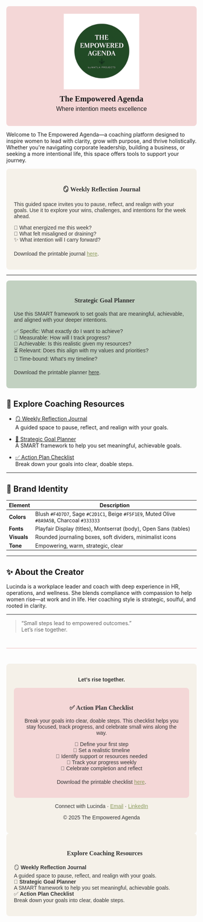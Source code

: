 <div style="background-color:#F4D7D7; padding:20px; text-align:center; border-radius:8px;">
  <img src="assets/TEALogo.png" alt="The Empowered Agenda Logo" width="200" style="margin-bottom:10px;"/>
  <h2 style="margin:0; font-family:'Playfair Display', serif;">The Empowered Agenda</h2>
  <p style="font-family:'Montserrat', sans-serif; font-size:16px; margin-top:5px;">
    Where intention meets excellence
  </p>
</div>


Welcome to The Empowered Agenda—a coaching platform designed to inspire women to lead with clarity, grow with purpose, and thrive holistically. Whether you're navigating corporate leadership, building a business, or seeking a more intentional life, this space offers tools to support your journey.
<div style="background-color:#F5F1E9; padding:20px; border-radius:8px; font-family:'Montserrat', sans-serif; color:#333;">
  <h3 style="text-align:center; font-family:'Playfair Display', serif;">🪞 Weekly Reflection Journal</h3>
  <p>This guided space invites you to pause, reflect, and realign with your goals. Use it to explore your wins, challenges, and intentions for the week ahead.</p>
  
  <ul style="list-style-type: none; padding-left: 0;">
    <li>🌸 What energized me this week?</li>
    <li>🌿 What felt misaligned or draining?</li>
    <li>✨ What intention will I carry forward?</li>
  </ul>

  <p style="margin-top:20px;">Download the printable journal <a href="https://www.canva.com/design/DAG07EX2abg/pswykhNDoHUUHc4zCKUC7w/edit?ui=e30" style="color:#8A9A5B;">here</a>.</p>
</div>

---
<div style="background-color:#C2D1C1; padding:20px; border-radius:8px; font-family:'Montserrat', sans-serif; color:#333;">
  <h3 style="text-align:center; font-family:'Playfair Display', serif;">🎯 Strategic Goal Planner</h3>
  <p>Use this SMART framework to set goals that are meaningful, achievable, and aligned with your deeper intentions.</p>

  <ul style="list-style-type: none; padding-left: 0;">
    <li>✅ Specific: What exactly do I want to achieve?</li>
    <li>📏 Measurable: How will I track progress?</li>
    <li>🎯 Achievable: Is this realistic given my resources?</li>
    <li>⏳ Relevant: Does this align with my values and priorities?</li>
    <li>📆 Time-bound: What’s my timeline?</li>
  </ul>

  <p style="margin-top:20px;">Download the printable planner <a href="https://www.canva.com/design/DAG07EX2abg/pswykhNDoHUUHc4zCKUC7w/edit?ui=e30" style="color:#333;">here</a>.</p>
</div>


## 🧰 Explore Coaching Resources

- [🪞 Weekly Reflection Journal](templates/weekly-reflection.md)  
  A guided space to pause, reflect, and realign with your goals.

- [🎯 Strategic Goal Planner](templates/goal-planner.md)  
  A SMART framework to help you set meaningful, achievable goals.

- [✅ Action Plan Checklist](templates/action-checklist.md)  
  Break down your goals into clear, doable steps.

---

## 🎨 Brand Identity

| Element        | Description                                      |
|----------------|--------------------------------------------------|
| **Colors**     | Blush `#F4D7D7`, Sage `#C2D1C1`, Beige `#F5F1E9`, Muted Olive `#8A9A5B`, Charcoal `#333333`  
| **Fonts**      | Playfair Display (titles), Montserrat (body), Open Sans (tables)  
| **Visuals**    | Rounded journaling boxes, soft dividers, minimalist icons  
| **Tone**       | Empowering, warm, strategic, clear  

---

## ✨ About the Creator

Lucinda is a workplace leader and coach with deep experience in HR, operations, and wellness. She blends compliance with compassion to help women rise—at work and in life. Her coaching style is strategic, soulful, and rooted in clarity.

---

> “Small steps lead to empowered outcomes.”  
Let’s rise together.


<hr style="border: none; height: 2px; background-color: #F4D7D7; margin: 40px 0;"/>

<div style="background-color:#F5F1E9; padding:20px; text-align:center; border-radius:8px; font-family:'Montserrat', sans-serif; font-size:14px; color:#333;">
  <p><strong>Let’s rise together.</strong></p>
<div style="background-color:#F4D7D7; padding:20px; border-radius:8px; font-family:'Montserrat', sans-serif; color:#333;">
  <h3 style="text-align:center; font-family:'Playfair Display', serif;">✅ Action Plan Checklist</h3>
  <p>Break your goals into clear, doable steps. This checklist helps you stay focused, track progress, and celebrate small wins along the way.</p>

  <ul style="list-style-type: none; padding-left: 0;">
    <li>🔹 Define your first step</li>
    <li>🔹 Set a realistic timeline</li>
    <li>🔹 Identify support or resources needed</li>
    <li>🔹 Track your progress weekly</li>
    <li>🔹 Celebrate completion and reflect</li>
  </ul>

  <p style="margin-top:20px;">Download the printable checklist <a href="https://www.canva.com/design/DAG07EX2abg/pswykhNDoHUUHc4zCKUC7w/edit?ui=e30" style="color:#8A9A5B;">here</a>.</p>
</div>

  <p>Connect with Lucinda · <a href="mailto:lucinda@example.com" style="color:#8A9A5B;">Email</a> · <a href="https://www.linkedin.com/in/lucinda" style="color:#8A9A5B;">LinkedIn</a></p>
  <p style="margin-top:10px;">© 2025 The Empowered Agenda</p>
</div>
<div style="background-color:#F5F1E9; padding:20px; border-radius:8px; font-family:'Montserrat', sans-serif; color:#333;">
  <h3 style="text-align:center; font-family:'Playfair Display', serif;">🧰 Explore Coaching Resources</h3>
  <ul style="list-style-type: none; padding-left: 0;">
    <li>🪞 <strong>Weekly Reflection Journal</strong><br/>A guided space to pause, reflect, and realign with your goals.</li>
    <li>🎯 <strong>Strategic Goal Planner</strong><br/>A SMART framework to help you set meaningful, achievable goals.</li>
    <li>✅ <strong>Action Plan Checklist</strong><br/>Break down your goals into clear, doable steps.</li>
  </ul>
</div>
